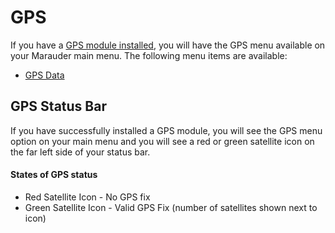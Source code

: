 # GPS
If you have a [GPS module installed](gps-modification), you will have the GPS menu available on your Marauder main menu. The following menu items are available:

  - [GPS Data](gps-data)

## GPS Status Bar
If you have successfully installed a GPS module, you will see the GPS menu option on your main menu and you will see a red or green satellite icon on the far left side of your status bar.

#### States of GPS status
- Red Satellite Icon - No GPS fix
- Green Satellite Icon - Valid GPS Fix (number of satellites shown next to icon)